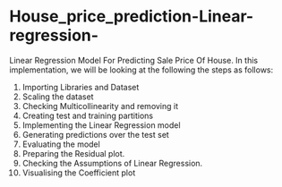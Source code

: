 # House_price_prediction-Linear-regression-
Linear Regression Model For Predicting Sale Price Of House.
In this implementation, we will be looking at the following the steps as follows:

1.    Importing Libraries and Dataset
2.    Scaling the dataset
3.    Checking Multicollinearity and removing it
4.    Creating test and training partitions
5.    Implementing the Linear Regression model
6.    Generating predictions over the test set
7.    Evaluating the model
8.    Preparing the Residual plot.
9.    Checking the Assumptions of Linear Regression.
10.   Visualising the Coefficient plot
